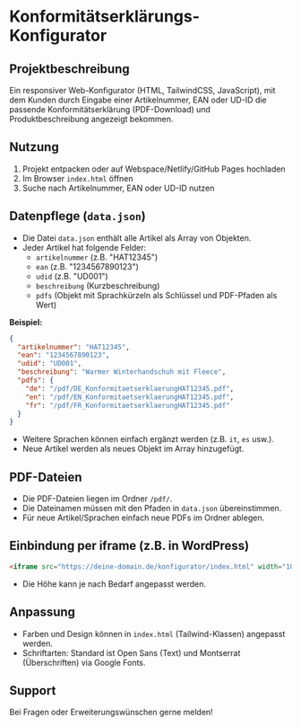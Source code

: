 # Konformitätserklärungs-Konfigurator

## Projektbeschreibung
Ein responsiver Web-Konfigurator (HTML, TailwindCSS, JavaScript), mit dem Kunden durch Eingabe einer Artikelnummer, EAN oder UD-ID die passende Konformitätserklärung (PDF-Download) und Produktbeschreibung angezeigt bekommen.

## Nutzung
1. Projekt entpacken oder auf Webspace/Netlify/GitHub Pages hochladen
2. Im Browser `index.html` öffnen
3. Suche nach Artikelnummer, EAN oder UD-ID nutzen

## Datenpflege (`data.json`)
- Die Datei `data.json` enthält alle Artikel als Array von Objekten.
- Jeder Artikel hat folgende Felder:
  - `artikelnummer` (z.B. "HAT12345")
  - `ean` (z.B. "1234567890123")
  - `udid` (z.B. "UD001")
  - `beschreibung` (Kurzbeschreibung)
  - `pdfs` (Objekt mit Sprachkürzeln als Schlüssel und PDF-Pfaden als Wert)

**Beispiel:**
```json
{
  "artikelnummer": "HAT12345",
  "ean": "1234567890123",
  "udid": "UD001",
  "beschreibung": "Warmer Winterhandschuh mit Fleece",
  "pdfs": {
    "de": "/pdf/DE_KonformitaetserklaerungHAT12345.pdf",
    "en": "/pdf/EN_KonformitaetserklaerungHAT12345.pdf",
    "fr": "/pdf/FR_KonformitaetserklaerungHAT12345.pdf"
  }
}
```
- Weitere Sprachen können einfach ergänzt werden (z.B. `it`, `es` usw.).
- Neue Artikel werden als neues Objekt im Array hinzugefügt.

## PDF-Dateien
- Die PDF-Dateien liegen im Ordner `/pdf/`.
- Die Dateinamen müssen mit den Pfaden in `data.json` übereinstimmen.
- Für neue Artikel/Sprachen einfach neue PDFs im Ordner ablegen.

## Einbindung per iframe (z.B. in WordPress)
```html
<iframe src="https://deine-domain.de/konfigurator/index.html" width="100%" height="600" style="border:none;"></iframe>
```
- Die Höhe kann je nach Bedarf angepasst werden.

## Anpassung
- Farben und Design können in `index.html` (Tailwind-Klassen) angepasst werden.
- Schriftarten: Standard ist Open Sans (Text) und Montserrat (Überschriften) via Google Fonts.

## Support
Bei Fragen oder Erweiterungswünschen gerne melden! 